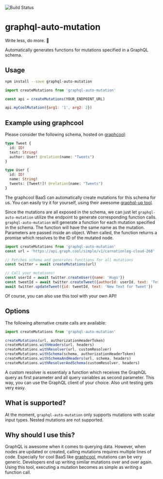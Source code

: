 ![Build Status](https://travis-ci.org/ejoebstl/graphql-auto-mutation.svg?branch=master)

# graphql-auto-mutation 

Write less, do more. :rocket: 

Automatically generates functions for mutations specified in a GraphQL schema. 

## Usage

```sh
npm install --save graphql-auto-mutation
```

```javascript
import createMutations from 'graphql-auto-mutation'

const api = createMutations(YOUR_ENDPOINT_URL)

api.myCoolMutation({arg1: '1', arg2: 2})
```

## Example using graphcool

Please consider the following schema, hosted on [graphcool](https://www.graph.cool/): 

```graphql
type Tweet {
  id: ID!
  text: String!
  author: User! @relation(name: "Tweets")
}

type User {
  id: ID!
  name: String!
  tweets: [Tweet!]! @relation(name: "Tweets")
}
```

The graphcool BaaS can automatically create mutations for this schema for us. You can easily try it for yourself, using their awesome [graphql-up tool](https://github.com/graphcool/graphql-up). 

Since the mutations are all exposed in the schema, we can just let `graphql-auto-mutation` utilize the endpoint to generate corresponding function calls. `graphql-auto-mutation` will generate a function for each mutation specified in the schema. The function will have the same name as the mutation. Parameters are passed inside an object. When called, the function returns a promise which resolves to the ID of the mutated node. 

```javascript
import createMutations from 'graphql-auto-mutation'
const url = 'https://api.graph.cool/simple/v1/carnationleg-cloud-268'

// Fetches schema and generates functions for all mutations 
const twitter = await createMutations(url)

// Call your mutations!
const userId = await twitter.createUser({name: 'Hugo'})
const tweetId = await twitter.createTweet({authorId: userId, text: 'Test Tweet'})
await twitter.updateTweet({id: tweetId, text: 'New Text for Tweet'})
```

Of course, you can also use this tool with your own API!

## Options

The following alternative create calls are available:

```javascript
import createMutations from 'graphql-auto-mutation'

createMutations(url, authorizationHeaderToken)
createMutations.withHeaders(url, headers) 
createMutations.withResolver(url, customResolver)
createMutations.withSchema(schema, authorizationHeaderToken)
createMutations.withSchemaAndHeaders(url, schema, headers)
createMutations.withResolverAndSchema(customResolver, headers)
```

A custom resolver is essentialy a function which receives the GraphQL query as first parameter and all query variables as second parameter. This way, you can use the GraphQL client of your choice. Also unit testing gets very easy. 

## What is supported?

At the moment, `graphql-auto-mutation` only supports mutations with scalar input types. Nested mutations are not supported. 

## Why should I use this? 

GraphQL is awesome when it comes to querying data. However, when nodes are updated or created, calling mutations requires multiple lines of code. Especially for cool BaaS like [graphcool](https://www.graph.cool/), mutations can be very generic. Developers end up writing similar mutations over and over again. Using this tool, executing a mutation becomes as simple as writing a function call. 



